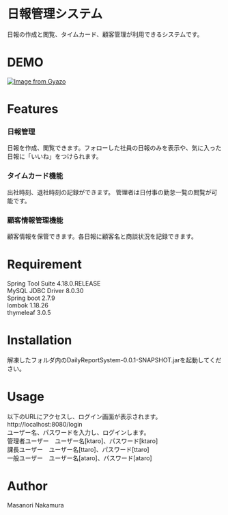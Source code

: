 # 日報管理システム

日報の作成と閲覧、タイムカード、顧客管理が利用できるシステムです。<br>
# DEMO
[![Image from Gyazo](https://i.gyazo.com/0ed9819e6334d0c5825fef52d9f2d241.gif)](https://gyazo.com/0ed9819e6334d0c5825fef52d9f2d241)

# Features
### 日報管理
日報を作成、閲覧できます。フォローした社員の日報のみを表示や、気に入った日報に「いいね」をつけられます。<br>

### タイムカード機能
出社時刻、退社時刻の記録ができます。
管理者は日付事の勤怠一覧の閲覧が可能です。<br>

### 顧客情報管理機能
顧客情報を保管できます。各日報に顧客名と商談状況を記録できます。<br>

# Requirement

Spring Tool Suite 4.18.0.RELEASE<br>
MySQL JDBC Driver 8.0.30<br>
Spring boot 2.7.9<br>
lombok 1.18.26<br>
thymeleaf 3.0.5<br>

# Installation

解凍したフォルダ内のDailyReportSystem-0.0.1-SNAPSHOT.jarを起動してください。

# Usage

以下のURLにアクセスし、ログイン画面が表示されます。<br>
http://localhost:8080/login<br>
ユーザー名、パスワードを入力し、ログインします。<br>
管理者ユーザー　ユーザー名[ktaro]、パスワード[ktaro]<br>
課長ユーザー　ユーザー名[ttaro]、パスワード[ttaro]<br>
一般ユーザー　ユーザー名[ataro]、パスワード[ataro]<br>

# Author

Masanori Nakamura
